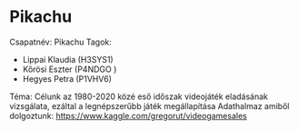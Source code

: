 # Pikachu

Csapatnév:  Pikachu
Tagok:
- Lippai Klaudia (H3SYS1)
- Kőrösi Eszter (P4NDGO )
- Hegyes Petra (P1VHV6)

Téma: Célunk az 1980-2020 közé eső időszak videojáték eladásának vizsgálata, ezáltal a legnépszerűbb játék megállapítása
Adathalmaz amiből dolgoztunk: https://www.kaggle.com/gregorut/videogamesales

